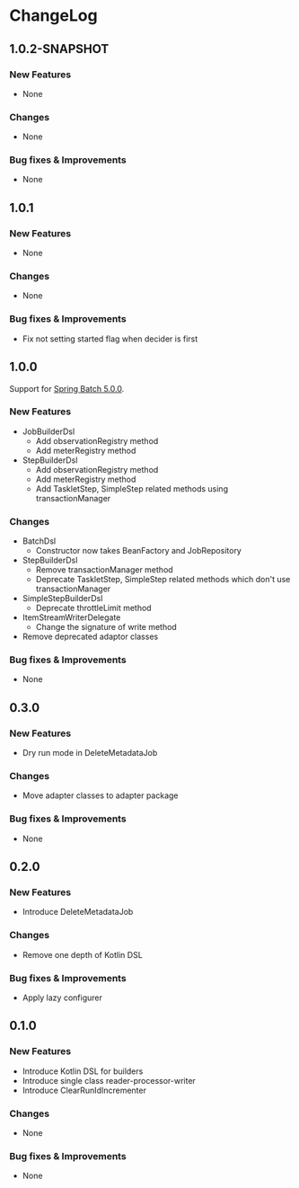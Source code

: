 # ChangeLog

## 1.0.2-SNAPSHOT

### New Features

- None

### Changes

- None

### Bug fixes & Improvements

- None

## 1.0.1

### New Features

- None

### Changes

- None

### Bug fixes & Improvements

- Fix not setting started flag when decider is first

## 1.0.0

Support for [Spring Batch 5.0.0](https://github.com/spring-projects/spring-batch/releases/tag/v5.0.0).

### New Features

- JobBuilderDsl
    - Add observationRegistry method
    - Add meterRegistry method
- StepBuilderDsl
    - Add observationRegistry method
    - Add meterRegistry method
    - Add TaskletStep, SimpleStep related methods using transactionManager

### Changes

- BatchDsl
    - Constructor now takes BeanFactory and JobRepository
- StepBuilderDsl
    - Remove transactionManager method
    - Deprecate TaskletStep, SimpleStep related methods which don't use transactionManager
- SimpleStepBuilderDsl
    - Deprecate throttleLimit method
- ItemStreamWriterDelegate
    - Change the signature of write method
- Remove deprecated adaptor classes

### Bug fixes & Improvements

- None

## 0.3.0

### New Features

- Dry run mode in DeleteMetadataJob

### Changes

- Move adapter classes to adapter package

### Bug fixes & Improvements

- None

## 0.2.0

### New Features

- Introduce DeleteMetadataJob

### Changes

- Remove one depth of Kotlin DSL

### Bug fixes & Improvements

- Apply lazy configurer

## 0.1.0

### New Features

- Introduce Kotlin DSL for builders
- Introduce single class reader-processor-writer
- Introduce ClearRunIdIncrementer

### Changes

- None

### Bug fixes & Improvements

- None
